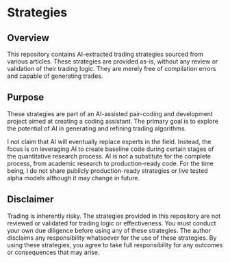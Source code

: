 # Strategies

## Overview
This repository contains AI-extracted trading strategies sourced from various articles. These strategies are provided as-is, without any review or validation of their trading logic. 
They are merely free of compilation errors and capable of generating trades.

## Purpose

These strategies are part of an AI-assisted pair-coding and development project aimed at creating a coding assistant. The primary goal is to explore the potential of AI in generating and refining trading algorithms.

I not claim that AI will eventually replace experts in the field. Instead, the focus is on leveraging AI to create baseline code during certain stages of the quantitative research process. AI is not a substitute for the complete process, from academic research to production-ready code. For the time being, I do not share publicly production-ready strategies or live tested alpha models although it may change in future. 

## Disclaimer

Trading is inherently risky. The strategies provided in this repository are not reviewed or validated for trading logic or effectiveness. You must conduct your own due diligence before using any of these strategies.
The author disclaims any responsibility whatsoever for the use of these strategies. By using these strategies, you agree to take full responsibility for any outcomes or consequences that may arise.


